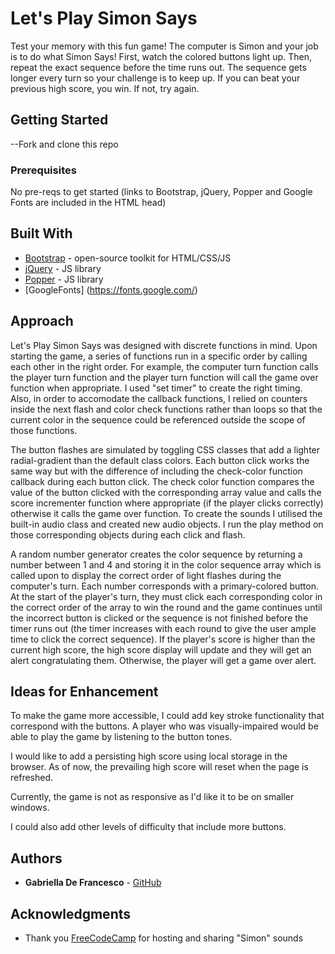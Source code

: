 # Let's Play Simon Says

Test your memory with this fun game! The computer is Simon and your job is to do what Simon Says! First, watch the colored buttons light up. Then, repeat the exact sequence before the time runs out. The sequence gets longer every turn so your challenge is to keep up. If you can beat your previous high score, you win. If not, try again.

## Getting Started

--Fork and clone this repo

### Prerequisites

No pre-reqs to get started (links to Bootstrap, jQuery, Popper and Google Fonts are included in the HTML head)

## Built With

* [Bootstrap](https://getbootstrap.com/) - open-source toolkit for HTML/CSS/JS
* [jQuery](http://jquery.com/) - JS library
* [Popper](https://popper.js.org/) - JS library
* [GoogleFonts] (https://fonts.google.com/)

## Approach

Let's Play Simon Says was designed with discrete functions in mind. Upon starting the game, a series of functions run in a specific order by calling each other in the right order. For example, the computer turn function calls the player turn function and the player turn function will call the game over function when appropriate. I used "set timer" to create the right timing. Also, in order to accomodate the callback functions, I relied on counters inside the next flash and color check functions rather than loops so that the current color in the sequence could be referenced outside the scope of those functions. 

The button flashes are simulated by toggling CSS classes that add a lighter radial-gradient than the default class colors. Each button click works the same way but with the difference of including the check-color function callback during each button click. The check color function compares the value of the button clicked with the corresponding array value and calls the score incrementer function where appropriate (if the player clicks correctly) otherwise it calls the game over function. To create the sounds I utilised the built-in audio class and created new audio objects. I run the play method on those corresponding objects during each click and flash. 

A random number generator creates the color sequence by returning a number between 1 and 4 and storing it in the color sequence array which is called upon to display the correct order of light flashes during the computer's turn. Each number corresponds with a primary-colored button. At the start of the player's turn, they must click each corresponding color in the correct order of the array to win the round and the game continues until the incorrect button is clicked or the sequence is not finished before the timer runs out (the timer increases with each round to give the user ample time to click the correct sequence). If the player's score is higher than the current high score, the high score display will update and they will get an alert congratulating them. Otherwise, the player will get a game over alert.


## Ideas for Enhancement

To make the game more accessible, I could add key stroke functionality that correspond with the buttons. A player who was visually-impaired would be able to play the game by listening to the button tones.

I would like to add a persisting high score using local storage in the browser. As of now, the prevailing high score will reset when the page is refreshed.

Currently, the game is not as responsive as I'd like it to be on smaller windows.

I could also add other levels of difficulty that include more buttons.

## Authors

* **Gabriella De Francesco** - [GitHub](https://github.com/gabriella1177)

## Acknowledgments

* Thank you [FreeCodeCamp](https://www.freecodecamp.org/) for hosting and sharing "Simon" sounds


